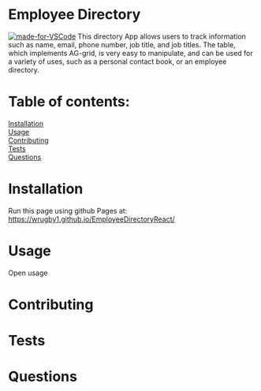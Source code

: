 # Employee Directory
[![made-for-VSCode](https://img.shields.io/badge/Made%20for-VSCode-1f425f.svg)](https://code.visualstudio.com/)
This directory App allows users to track information such as name, email, phone number, job title, and job titles. The table, which implements AG-grid, is very easy to manipulate, and can be used for a variety of uses, such as a personal contact book, or an employee directory. 
# Table of contents: 
<a href="#install">Installation</a><br>
<a href="#usage">Usage</a><br>
<a href="#contributing">Contributing</a><br>
<a href="#tests">Tests</a><br>
<a href="#questions">Questions</a><br>

# Installation 
<a id="install">Run this page using github Pages at: https://wrugby1.github.io/EmployeeDirectoryReact/</a>
# Usage
<a id="#usage">Open usage</a>
# Contributing
<a id="#contributing"></a>
# Tests
<a id="#tests"></a>
# Questions
<a id="#questions"></a>
